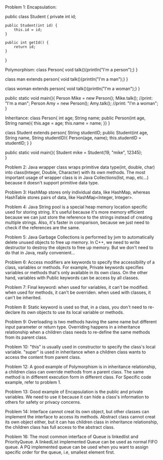 Problem 1:
Encapsulation:

public class Student {
    private int id;

    public Student(int id) {
        this.id = id;
    }

    public int getId() {
        return id;
    }
}

Polymorphism:
class Person{
  void talk(){println("I'm a person");}
}

class man extends person{
  void talk(){println("I'm a man");}
}

class woman extends person{
  void talk(){println("I'm a woman");}
}

public static void main(){
  Person Mike = new Person();
  Mike.talk(); //print: "I'm a man";
  Person Amy = new Person();
  Amy.talk(); //print: "I'm a woman";
}

Inheritance:
class Person{
  int age;
  String name;
  public Person(int age, String name){
    this.age = age;
    this.name = name;
  }}
}

class Student extends person{
  String studentID;
  public Student(int age, String name, String studentID){
    Person(age, name);
    this.studentID = studentID;
  }
}

public static void main(){
  Student mike = Student(19, "mike", 12345);  
}


Problem 2:
Java wrapper class wraps primitive data type(int, double, char) into class(Integer, Double, Character)
with its own methods. The most important usage of wrapper class is in Java Collections(list, map, etc...)
because it doesn't support primitive data type.

Problem 3:
HashMap stores only individual data, like HashMap<Integer>,
whereas HashTable stores pairs of data, like HashMap<Integer, Integer>.

Problem 4:
Java String pool is a special heap memory location specific used for storing string.
It's useful because it's more memory efficient because we can just store the reference to the strings
instead of creating multiple strings. Also, it's faster in comparison, because we just need to check
if the references are the same.

Problem 5: 
Java Garbage Collections is performed by jvm to automatically delete unused objects to free up memory.
In C++, we need to write destructor to destroy the objects to free up memory. But we don't need to do that
in Java, really convenient...

Problem 6:
Access modifiers are keywords to specify the accessibility of a class, variables or methods. 
For example, Private keywords specifies variables or methods that's only available in its own class. 
On the other hand, variables with Public keywords can be access by all classes.

Problem 7:
Final keyword: when used for variables, it can't be modified. when used for methods, it can't be overriden. 
when used with classes, it can't be inherited.

Problem 8:
Static keyword is used so that, in a class, 
you don't need to re-declare its own objects to use its local variable or methods.

Problem 9:
Overloading is two methods having the same name but different input parameter or return type. 
Overriding happens in a inheritance relationship when a children class needs to re-define the same methods from its parent class.

Problem 10:
"this" is usually used in constructor to specify the class's local variable. 
"super" is used in inheritance when a children class wants to access the content from parent class.


Problem 12:
A good example of Polymorphism is in inheritance relationship, a children class can override methods from a parent class. 
The same method is in different execution form in different class. For Specific code example, refer to problem 1.

Problem 13:
Good example of Encapsulation is the public and private variables. 
We need to use it because it can hide a class's information to others for safety or privacy concerns.

Problem 14:
Interface cannot creat its own object, but other classes can implement the interface to access its methods.
Abstract class cannot creat its own object either, but it can has children class in inheritance relationship, 
the children class has full access to the abstract class.

Problem 16: 
The most common interface of Queue is linkedlist and PriorityQueue. A linkedList implemented Queue can be used as normal FIFO queue. 
A PQ implemented queue can be used when you want to assign specific order for the queue, i.e, smallest element first.

  
